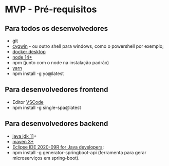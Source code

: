 # MVP - Pré-requisitos

## Para todos os desenvolvedores

- [git](https://git-scm.com/)
- [cygwin](https://www.cygwin.com/) - ou outro shell para windows, como o powershell por exemplo;
- [docker desktop](https://www.docker.com/products/docker-desktop)
- [node 14+](http://nodejs.org)
- npm (junto com o node na instalação padrão)
- [yarn](https://classic.yarnpkg.com/lang/en/)
- npm install -g yo@latest

## Para desenvolvedores frontend

- Editor [VSCode](https://code.visualstudio.com/download)
- npm install -g single-spa@latest

## Para desenvolvedores backend

- [java jdk 11](https://www.oracle.com/java/technologies/javase-jdk11-downloads.html)+
- [maven 3+](https://maven.apache.org/download.cgi)
- [Eclipse IDE 2020-09R for Java developers](https://www.eclipse.org/downloads/download.php?file=/technology/epp/downloads/release/2020-09/R/eclipse-java-2020-09-R-win32-x86_64.zip);
- npm install -g generator-springboot-api (ferramenta para gerar microserviços em spring-boot).
